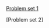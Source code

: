 

[Problem set 1](https://colab.research.google.com/drive/1_xE3j7_ANfZykSZrIZNIkpnXzyqNuf2z?usp=sharing)

[Problem set 2]
